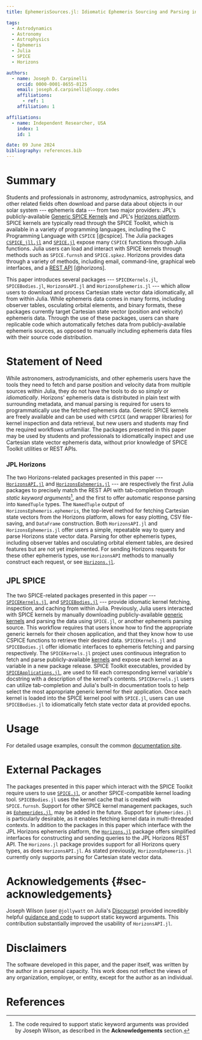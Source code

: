 ```yaml
---
title: EphemerisSources.jl: Idiomatic Ephemeris Sourcing and Parsing in Julia

tags:
  - Astrodynamics
  - Astronomy
  - Astrophysics
  - Ephemeris
  - Julia
  - SPICE
  - Horizons

authors:
  - name: Joseph D. Carpinelli
    orcid: 0000-0001-8655-8125
    email: joseph.d.carpinelli@loopy.codes
    affiliations:
      - ref: 1
    affiliation: 1

affiliations:
  - name: Independent Researcher, USA
    index: 1
    id: 1

date: 09 June 2024
bibliography: references.bib
---
```


# Summary

Students and professionals in astronomy, astrodynamics, astrophysics,
and other related fields often download and parse data about objects in
our solar system --- ephemeris data --- from two major providers: JPL's
publicly-available [Generic SPICE
Kernels](https://naif.jpl.nasa.gov/pub/naif/generic_kernels/) and JPL's
[Horizons platform](https://ssd.jpl.nasa.gov/horizons/). SPICE kernels
are typically read through the SPICE Toolkit, which is available in a
variety of programming languages, including the C Programming Language
with `CSPICE` [@cspice]. The Julia packages
[`CSPICE_jll.jl`](https://github.com/JuliaBinaryWrappers/CSPICE_jll.jl)
and [`SPICE.jl`](https://github.com/JuliaAstro/SPICE.jl) expose many
`CSPICE` functions through Julia functions. Julia users can load and
interact with SPICE kernels through methods such as `SPICE.furnsh` and
`SPICE.spkez`. Horizons provides data through a variety of methods,
including email, command-line, graphical web interfaces, and a [REST
API](https://ssd-api.jpl.nasa.gov/doc/horizons.html) [@horizons].

This paper introduces several packages --- `SPICEKernels.jl`,
`SPICEBodies.jl`, `HorizonsAPI.jl` and `HorizonsEphemeris.jl` --- which
allow users to download and process Cartesian state vector data
idiomatically, all from within Julia. While ephemeris data comes in many
forms, including observer tables, osculating orbital elements, and
binary formats, these packages currently target Cartesian state vector
(position and velocity) ephemeris data. Through the use of these
packages, users can share replicable code which automatically fetches
data from publicly-available ephemeris sources, as opposed to manually
including ephemeris data files with their source code distribution.

# Statement of Need

While astronomers, astrodynamicists, and other ephemeris users have the
tools they need to fetch and parse position and velocity data from
multiple sources within Julia, they do not have the tools to do so
*simply* or *idiomatically*. Horizons' ephemeris data is distributed in
plain text with surrounding metadata, and manual parsing is required for
users to programmatically use the fetched ephemeris data. Generic SPICE
kernels are freely available and can be used with `CSPICE` (and wrapper
libraries) for kernel inspection and data retrieval, but new users and
students may find the required workflows unfamiliar. The packages
presented in this paper may be used by students and professionals to
idiomatically inspect and use Cartesian state vector ephemeris data,
without prior knowledge of SPICE Toolkit utilities or REST APIs.

### JPL Horizons

The two Horizons-related packages presented in this paper ---
[`HorizonsAPI.jl`](https://github.com/JuliaAstro/EphemerisSources.jl/tree/main/lib/HorizonsAPI)
and
[`HorizonsEphemeris.jl`](https://github.com/JuliaAstro/EphemerisSources.jl/tree/main/lib/HorizonsEphemeris)
--- are respectively the first Julia packages to precisely match the
REST API with tab-completion through *static keyword arguments*[^1], and
the first to offer automatic response parsing into `NamedTuple` types.
The `NamedTuple` output of `HorizonsEphemeris.ephemeris`, the top-level
method for fetching Cartesian state vectors from the Horizons platform,
allows for easy plotting, CSV file-saving, and `DataFrame` construction.
Both `HorizonsAPI.jl` and `HorizonsEphemeris.jl` offer users a simple,
repeatable way to query and parse Horizons state vector data. Parsing for other
ephemeris types, including observer tables and osculating orbital
element tables, are desired features but are not yet implemented. For
sending Horizons requests for these other ephemeris types, use `HorizonsAPI` 
methods to manually construct each request, 
or see [`Horizons.jl`](https://github.com/PerezHz/Horizons.jl).

[^1]: The code required to support static keyword arguments was provided
    by Joseph Wilson, as described in the **Acknowledgements** section.

## JPL SPICE

The two SPICE-related packages presented in this paper ---
[`SPICEKernels.jl`](https://github.com/JuliaAstro/EphemerisSources.jl/tree/main/lib/SPICEKernels),
and
[`SPICEBodies.jl`](https://github.com/JuliaAstro/EphemerisSources.jl/tree/main/lib/SPICEBodies)
--- provide idiomatic kernel fetching, inspection, and caching from
within Julia. Previously, Julia users interacted with SPICE kernels by
manually downloading publicly-available [generic
kernels](https://naif.jpl.nasa.gov/pub/naif/generic_kernels/) and
parsing the data using `SPICE.jl`, or another ephemeris parsing source.
This workflow requires that users know how to find the appropriate generic
kernels for their chosen application, and that they know how to use
CSPICE functions to retrieve their desired data. `SPICEKernels.jl` and
`SPICEBodies.jl` offer idiomatic interfaces to ephemeris fetching and
parsing respectively. The `SPICEKernels.jl` project uses
continuous integration to fetch and parse publicly-available
[kernels](https://naif.jpl.nasa.gov/pub/naif/generic_kernels) and
expose each kernel as a variable in a new package release. SPICE Toolkit
executables, provided by
[`SPICEApplications.jl`](https://github.com/JuliaAstro/SPICE.jl/tree/main/lib/SPICEApplications),
are used to fill each corresponding kernel variable's docstring with a description
of the kernel's contents.
`SPICEKernels.jl` users can utilize tab-completion and Julia's built-in
documentation tools to help select the most appropriate
generic kernel for their application. Once each kernel is
loaded into the SPICE kernel pool with `SPICE.jl`, users can use
`SPICEBodies.jl` to idiomatically fetch state vector data at provided epochs.

# Usage

For detailed usage examples, consult the common [documentation
site](https://juliaastro.org/EphemerisSources.jl).

# External Packages

The packages presented in this paper which interact with the SPICE
Toolkit require users to use
[`SPICE.jl`](https://github.com/JuliaAstro/SPICE.jl), or another
SPICE-compatible kernel loading tool. `SPICEBodies.jl` uses the kernel cache
that is created with `SPICE.furnsh`. Support for other SPICE kernel
management packages, such as
[`Ephemerides.jl`](https://github.com/JuliaSpaceMissionDesign/Ephemerides.jl),
may be added in the future. Support for `Ephemerides.jl` is particularly
desirable, as it enables fetching kernel data in multi-threaded
contexts. In addition to the packages in this paper which interface with
the JPL Horizons ephemeris platform, the
[`Horizons.jl`](https://github.com/PerezHz/Horizons.jl) package offers
simplified interfaces for constructing and sending queries to the JPL
Horizons REST API. The `Horizons.jl` package provides support for all
Horizons query types, as does `HorizonsAPI.jl`. As stated previously,
`HorizonsEphemeris.jl` currently only supports parsing for Cartesian
state vector data.

# Acknowledgements {#sec-acknowledgements}

Joseph Wilson (user `@jollywatt` on Julia's
[Discourse](https://discourse.julialang.org/u/Jollywatt/summary))
provided incredibly helpful [guidance and
code](https://discourse.julialang.org/t/unpack-namedtuple-into-a-function-definition/97500)
to support static keyword arguments. This contribution substantially
improved the usability of `HorizonsAPI.jl`.

# Disclaimers

The software developed in this paper, and the paper itself, was written
by the author in a personal capacity. This work does not reflect the
views of any organization, employer, or entity, except for the author as
an individual.

# References
